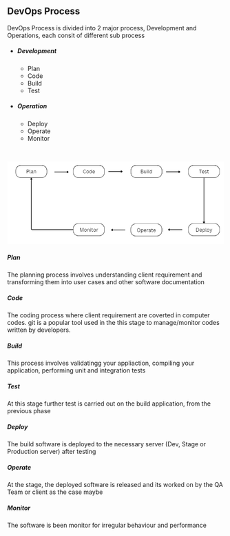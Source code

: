 ## DevOps Process 

DevOps Process is divided into 2 major process, Development and Operations, each consit of different sub process

- ##### Development
  - Plan
  - Code
  - Build
  - Test

- ##### Operation
  - Deploy
  - Operate
  - Monitor

<br>

![DevOps Process](image-1.png)

##### Plan
The planning process involves understanding client requirement and transforming them into user cases and other software documentation

##### Code
The coding process where client requirement are coverted in computer codes. git is a popular tool used in the this stage to manage/monitor codes written by developers.

##### Build
This process involves validatingg your appliaction, compiling your application, performing unit and integration tests

##### Test
At this stage further test is carried out on the build application, from the previous phase

##### Deploy
The build software is deployed to the necessary server (Dev, Stage or Production server) after testing

##### Operate
At the stage, the deployed software is released and its worked on by the QA Team or client as the case maybe

##### Monitor
The software is been monitor for irregular behaviour and performance
